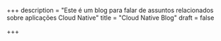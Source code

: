 +++
description = "Este é um blog para falar de assuntos relacionados sobre aplicações Cloud Native"
title = "Cloud Native Blog"
draft = false

+++
